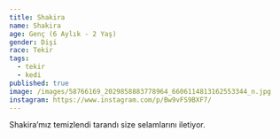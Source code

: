 ```yaml
---
title: Shakira
name: Shakira
age: Genç (6 Aylık - 2 Yaş)
gender: Dişi
race: Tekir
tags:
  - tekir
  - kedi
published: true
image: /images/58766169_2029858883778964_6606114813162553344_n.jpg
instagram: https://www.instagram.com/p/Bw9vFS9BXF7/
---
```

Shakira’mız temizlendi tarandı size selamlarını iletiyor.
